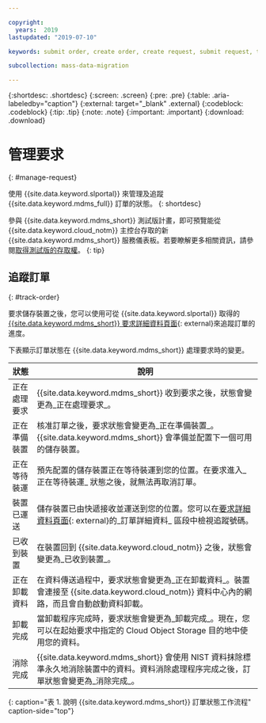 ```yaml
---

copyright:
  years:  2019
lastupdated: "2019-07-10"

keywords: submit order, create order, create request, submit request, track order, track request

subcollection: mass-data-migration

---
```


{:shortdesc: .shortdesc}
{:screen: .screen}
{:pre: .pre}
{:table: .aria-labeledby="caption"}
{:external: target="_blank" .external}
{:codeblock: .codeblock}
{:tip: .tip}
{:note: .note}
{:important: .important}
{:download: .download}

# 管理要求
{: #manage-request}

使用 {{site.data.keyword.slportal}} 來管理及追蹤 {{site.data.keyword.mdms_full}} 訂單的狀態。
{: shortdesc}

參與 {{site.data.keyword.mdms_short}} 測試版計畫，即可預覽能從 {{site.data.keyword.cloud_notm}} 主控台存取的新 {{site.data.keyword.mdms_short}} 服務儀表板。若要瞭解更多相關資訊，請參閱[取得測試版的存取權](/docs/infrastructure/mass-data-migration?topic=mass-data-migration-beta)。
{: tip}

## 追蹤訂單 
{: #track-order}

要求儲存裝置之後，您可以使用可從 {{site.data.keyword.slportal}} 取得的 [{{site.data.keyword.mdms_short}} 要求詳細資料頁面](https://control.softlayer.com/storage/mdms){: external}來追蹤訂單的進度。

下表顯示訂單狀態在 {{site.data.keyword.mdms_short}} 處理要求時的變更。

| 狀態 | 說明 |
| --- | --- |
| 正在處理要求 | {{site.data.keyword.mdms_short}} 收到要求之後，狀態會變更為_正在處理要求_。|
| 正在準備裝置 | 核准訂單之後，要求狀態會變更為_正在準備裝置_。{{site.data.keyword.mdms_short}} 會準備並配置下一個可用的儲存裝置。|
| 正在等待裝運 | 預先配置的儲存裝置正在等待裝運到您的位置。在要求進入_正在等待裝運_ 狀態之後，就無法再取消訂單。|
| 裝置已運送 | 儲存裝置已由快遞接收並運送到您的位置。您可以在[要求詳細資料頁面](https://control.softlayer.com/storage/mdms){: external}的_訂單詳細資料_ 區段中檢視追蹤號碼。|
| 已收到裝置 | 在裝置回到 {{site.data.keyword.cloud_notm}} 之後，狀態會變更為_已收到裝置_。|
| 正在卸載資料 | 在資料傳送過程中，要求狀態會變更為_正在卸載資料_。裝置會連接至 {{site.data.keyword.cloud_notm}} 資料中心內的網路，而且會自動啟動資料卸載。|
| 卸載完成 | 當卸載程序完成時，要求狀態會變更為_卸載完成_。現在，您可以在起始要求中指定的 Cloud Object Storage 目的地中使用您的資料。|
| 消除完成 | {{site.data.keyword.mdms_short}} 會使用 NIST 資料抹除標準永久地消除裝置中的資料。資料消除處理程序完成之後，訂單狀態會變更為_消除完成_。
{: caption="表 1. 說明 {{site.data.keyword.mdms_short}} 訂單狀態工作流程" caption-side="top"}
